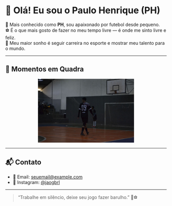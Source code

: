 # 👋 Olá! Eu sou o Paulo Henrique (PH)

🎯 Mais conhecido como **PH**, sou apaixonado por futebol desde pequeno.  
⚽ É o que mais gosto de fazer no meu tempo livre — é onde me sinto livre e feliz.  
💭 Meu maior sonho é seguir carreira no esporte e mostrar meu talento para o mundo.

---

## 📸 Momentos em Quadra

<div align="center">
  <img src="perfil.jpg" width="300" />
</div>

---

## 📬 Contato

- 📧 Email: seuemail@example.com  
- 📱 Instagram: [@jaogbrl](https://instagram.com/jaogbrl)

---

> “Trabalhe em silêncio, deixe seu jogo fazer barulho.” 🎯⚽
